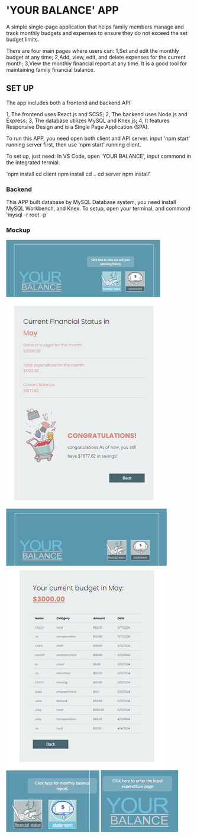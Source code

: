 # 'YOUR BALANCE' APP

A simple single-page application that helps family members manage and track monthly budgets and expenses to ensure they do not exceed the set budget limits.

There are four main pages where users can:
1,Set and edit the monthly budget at any time;
2,Add, view, edit, and delete expenses for the current month;
3,View the monthly financial report at any time.
It is a good tool for maintaining family financial balance.

## SET UP

The app includes both a frontend and backend API:

1, The frontend uses React.js and SCSS;
2, The backend uses Node.js and Express;
3, The database utilizes MySQL and Knex.js;
4, It features Responsive Design and is a Single Page Application (SPA).

To run this APP, you need open both client and API server. input 'npm start' running server first, then use 'npm start' running client.

To set up, just need:
In VS Code, open 'YOUR BALANCE', input commond in the integrated termial:

'npm install
 cd client
 npm install
 cd ..
 cd server
 npm install'


### Backend

This APP built database by MySQL Database system, you need install MySQL Workbench, and Knex. 
To setup, open your terminal, and commond
'mysql -r root -p'

### Mockup

![Mockup](/src/assets/mockup/CAPSTONE_JOEY_QI_MOCKUP_P4_01.png)
![Mockup](src/assets/mockup/CAPSTONE_JOEY_QI_MOCKUP_P3_01.png)
![Mockup](src/assets/mockup/CAPSTONE_JOEY_QI_MOCKUP_BUTTON_01.png)
![Mockup](src/assets/mockup/CAPSTONE_JOEY_QI_MOCKUP_BUTTON_02.png)

